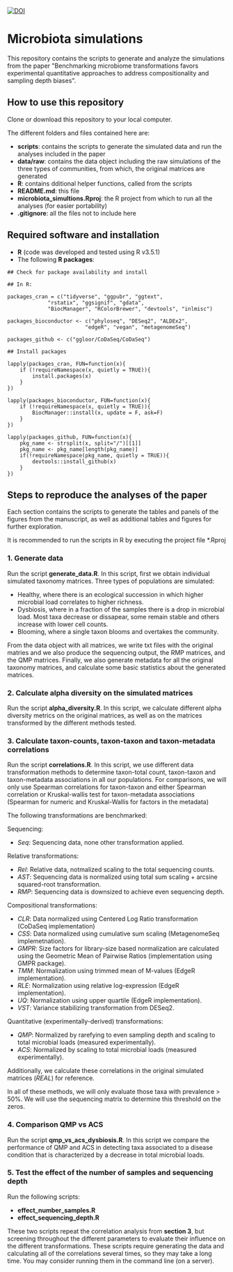 [![DOI](https://zenodo.org/badge/DOI/10.5281/zenodo.4719508.svg)](https://doi.org/10.5281/zenodo.4719508)

# Microbiota simulations

This repository contains the scripts to generate and analyze the simulations from the paper "Benchmarking microbiome transformations favors experimental quantitative approaches to address compositionality and sampling depth biases". 


## How to use this repository

Clone or download this repository to your local computer. 

The different folders and files contained here are:

* **scripts**: contains the scripts to generate the simulated data and run the analyses included in the paper
* **data/raw**: contains the data object including the raw simulations of the three types of communities, from which, the original matrices are generated
* **R**: contains dditional helper functions, called from the scripts
* **README.md**: this file
* **microbiota_simultions.Rproj**: the R project from which to run all the analyses (for easier portability)
* **.gitignore**: all the files not to include here


## Required software and installation

* **R** (code was developed and tested using R v3.5.1)
* The following **R packages**:

```
## Check for package availability and install

## In R:

packages_cran = c("tidyverse", "ggpubr", "ggtext",
             "rstatix", "ggsignif", "gdata",
             "BiocManager", "RColorBrewer", "devtools", "inlmisc")

packages_bioconductor <- c("phyloseq", "DESeq2", "ALDEx2",
                         "edgeR", "vegan", "metagenomeSeq")
                         
packages_github <- c("ggloor/CoDaSeq/CoDaSeq")

## Install packages

lapply(packages_cran, FUN=function(x){
    if (!requireNamespace(x, quietly = TRUE)){
        install.packages(x)
    }
})

lapply(packages_bioconductor, FUN=function(x){
    if (!requireNamespace(x, quietly = TRUE)){
        BiocManager::install(x, update = F, ask=F)
    }
})

lapply(packages_github, FUN=function(x){
    pkg_name <- strsplit(x, split="/")[[1]]
    pkg_name <- pkg_name[length(pkg_name)]
    if(!requireNamespace(pkg_name, quietly = TRUE)){
        devtools::install_github(x)
    }
})

```


## Steps to reproduce the analyses of the paper

Each section contains the scripts to generate the tables and panels of the figures from the manuscript, as well as additional tables and figures for further exploration.

It is recommended to run the scripts in R by executing the project file *.Rproj


### 1. Generate data

Run the script **generate_data.R**. In this script, first we obtain individual simulated taxonomy matrices. Three types of populations are simulated:

* Healthy, where there is an ecological succession in which higher microbial load correlates to higher richness.
* Dysbiosis, where in a fraction of the samples there is a drop in microbial load. Most taxa decrease or dissapear, some remain stable and others increase with lower cell counts.
* Blooming, where a single taxon blooms and overtakes the community.

From the data object with all matrices, we write txt files with the original matries and we also produce the sequencing output, the RMP matrices, and the QMP matrices. Finally, we also generate metadata for all the original taxonomy matrices, and calculate some basic statistics about the generated matrices.

### 2. Calculate alpha diversity on the simulated matrices

Run the script **alpha_diversity.R**. In this script, we calculate different alpha diversity metrics on the original matrices, as well as on the matrices transformed by the different methods tested.

### 3. Calculate taxon-counts, taxon-taxon and taxon-metadata correlations

Run the script **correlations.R**. In this script, we use different data transformation methods to determine taxon-total count, taxon-taxon and taxon-metadata associations in all our populations. For comparisons, we will only use Spearman correlations for taxon-taxon and either Spearman correlation or Kruskal-wallis test for taxon-metadata associations (Spearman for numeric and Kruskal-Wallis for factors in the metadata)

The following transformations are benchmarked:

Sequencing:
* *Seq*: Sequencing data, none other transformation applied.

Relative transformations:
* *Rel*: Relative data, notmalized scaling to the total sequencing counts.
* *AST*: Sequencing data is normalized using total sum scaling + arcsine squared-root transformation.
* *RMP*: Sequencing data is downsized to achieve even sequencing depth.

Compositional transformations:
* *CLR*: Data normalized using Centered Log Ratio transformation (CoDaSeq implementation)
* *CSS*: Data normalized using cumulative sum scaling (MetagenomeSeq implemetnation).
* *GMPR*: Size factors for library-size based normalization are calculated using the Geometric Mean of Pairwise Ratios (implementation using GMPR package).
* *TMM*: Normalization using trimmed mean of M-values (EdgeR implementation).
* *RLE*: Normalization using relative log-expression (EdgeR implementation).
* *UQ*: Normalization using upper quartile (EdgeR implementation).
* *VST*: Variance stabilizing transformation from DESeq2.

Quantitative (experimentally-derived) transformations:
* *QMP*: Normalized by rarefying to even sampling depth and scaling to total microbial loads (measured experimentally).
* *ACS*: Normalized by scaling to total microbial loads (measured experimentally).

Additionally, we calculate these correlations in the original simulated matrices (*REAL*) for reference.

In all of these methods, we will only evaluate those taxa with prevalence > 50%. We will use the sequencing matrix to determine this threshold on the zeros.


### 4. Comparison QMP vs ACS

Run the script **qmp_vs_acs_dysbiosis.R**. In this script we compare the performance of QMP and ACS in detecting taxa associated to a disease condition that is characterized by a decrease in total microbial loads. 


### 5. Test the effect of the number of samples and sequencing depth

Run the following scripts: 

* **effect_number_samples.R**
* **effect_sequencing_depth.R**

These two scripts repeat the correlation analysis from **section 3**, but screening throughout the different parameters to evaluate their influence on the different transformations. These scripts require generating the data and calculating all of the correlations several times, so they may take a long time. You may consider running them in the command line (on a server).

